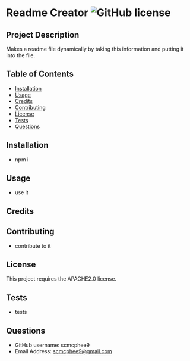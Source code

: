 # Readme Creator ![GitHub license](https://img.shields.io/badge/license-APACHE2.0-blue.svg)

## Project Description

Makes a readme file dynamically by taking this information and putting it into the file.

## Table of Contents

- [Installation](#installation)
- [Usage](#usage)
- [Credits](#credits)
- [Contributing](#contributing)
- [License](#license)
- [Tests](#tests)
- [Questions](#questions)

## Installation

- npm i

## Usage

- use it

## Credits

## Contributing

- contribute to it

## License

This project requires the APACHE2.0 license.

## Tests

- tests

## Questions

- GitHub username: scmcphee9
- Email Address: scmcphee9@gmail.com

